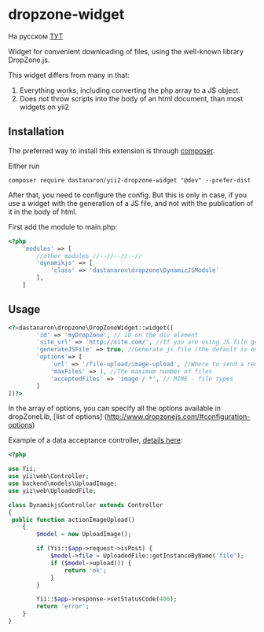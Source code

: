 dropzone-widget
===============

На русском [ТУТ](README_RU.md)


Widget for convenient downloading of files, using the well-known library DropZone.js.

This widget differs from many in that:

1. Everything works, including converting the php array to a JS object.
2. Does not throw scripts into the body of an html document, than most widgets on yii2

Installation
------------

The preferred way to install this extension is through [composer](http://getcomposer.org/download/).

Either run

```
composer require dastanaron/yii2-dropzone-widget "@dev" --prefer-dist 

```
After that, you need to configure the config. But this is only in case,
if you use a widget with the generation of a JS file, and not with the publication of it in the body of html.


First add the module to main.php:
```php
<?php
    'modules' => [       
        //other modules //--//--//--//
        'dynamikjs' => [
            'class' => 'dastanaron\dropzone\DynamicJSModule'
        ],
    ]
```

Usage
-----

```php
<?=dastanaron\dropzone\DropZoneWidget::widget([
        'id' => 'myDropZone', // ID on the div element
        'site_url' => 'http://site.com/', //If you are using JS file generation, you must specify
        'generateJSFile' => true, //Generate js file (the default is on)
        'options'=> [
            'url' => '/file-upload/image-upload', //Where to send a request to save the file
            'maxFiles' => 1, //The maximum number of files
            'acceptedFiles' => 'image / *', // MIME - file types
        ]
])?>
```
In the array of options, you can specify all the options available in dropZoneLib, [list of options] (http://www.dropzonejs.com/#configuration-options)

Example of a data acceptance controller, [details here](http://www.yiiframework.com/doc-2.0/guide-input-file-upload.html):

```php
<?php

use Yii;
use yii\web\Controller;
use backend\models\UploadImage;
use yii\web\UploadedFile;

class DynamikjsController extends Controller
{
 public function actionImageUpload()
    {
        $model = new UploadImage();

        if (Yii::$app->request->isPost) {
            $model->file = UploadedFile::getInstanceByName('file');
            if ($model->upload()) {
                return 'ok';
            }
        }

        Yii::$app->response->setStatusCode(400);
        return 'error';
    }
}
